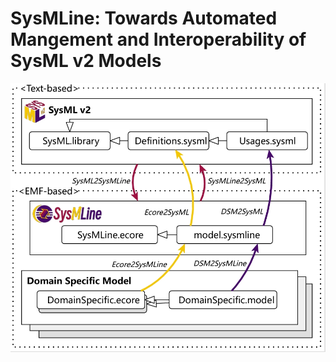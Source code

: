 # SysMLine: Towards Automated Mangement and Interoperability of SysML v2 Models

![Figure1](https://github.com/Ruizhe-Yang/SysMLine/blob/main/Overview.png)
